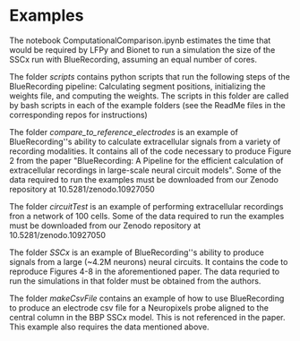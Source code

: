 # Examples

The notebook ComputationalComparison.ipynb estimates the time that would be required by LFPy and Bionet to run a simulation the size of the SSCx run with BlueRecording, assuming an equal number of cores.

The folder *scripts* contains python scripts that run the following steps of the BlueRecording pipeline: Calculating segment positions, initializing the weights file, and computing the weights. The scripts in this folder are called by bash scripts in each of the example folders (see the ReadMe files in the corresponding repos for instructions)

The folder *compare_to_reference_electrodes* is an example of BlueRecording''s ability to calculate extracellular signals from a variety of recording modalities. It contains all of the code necessary to produce Figure 2 from the paper "BlueRecording: A Pipeline for the efficient calculation of extracellular recordings in large-scale neural circuit models". Some of the data required to run the examples must be downloaded from our Zenodo repository at 10.5281/zenodo.10927050

The folder *circuitTest* is an example of performing extracellular recordings fron a network of 100 cells. Some of the data required to run the examples must be downloaded from our Zenodo repository at 10.5281/zenodo.10927050

The folder *SSCx* is an example of BlueRecording''s ability to produce signals from a large (~4.2M neurons) neural circuits. It contains the code to reproduce Figures 4-8 in the aforementioned paper. The data requried to run the simulations in that folder must be obtained from the authors.

The folder *makeCsvFile* contains an example of how to use BlueRecording to produce an electrode csv file for a Neuropixels probe aligned to the central column in the BBP SSCx model. This is not referenced in the paper. This example also requires the data mentioned above.
